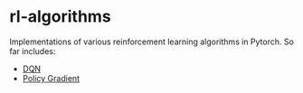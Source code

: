 # rl-algorithms
Implementations of various reinforcement learning algorithms in Pytorch. So far includes:
* [DQN](https://www.cs.toronto.edu/~vmnih/docs/dqn.pdf)
* [Policy Gradient](https://spinningup.openai.com/en/latest/spinningup/rl_intro3.html)

